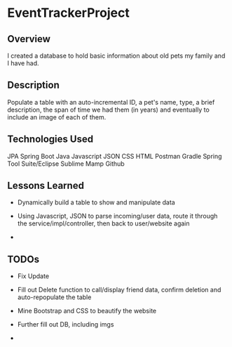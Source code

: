 # EventTrackerProject

## Overview
I created a database to hold basic information about old pets my family and I have had. 

## Description
Populate a table with an auto-incremental ID, a pet's name, type, a brief description, the span of time we had them (in years) and eventually to include an image of each of them.

## Technologies Used
JPA
Spring Boot
Java
Javascript
JSON
CSS
HTML
Postman
Gradle
Spring Tool Suite/Eclipse
Sublime
Mamp
Github


## Lessons Learned
* Dynamically build a table to show and manipulate data

* Using Javascript, JSON to parse incoming/user data, route it through the service/impl/controller, then back to user/website again

* 

## TODOs 
* Fix Update 

* Fill out Delete function to call/display friend data, confirm deletion and auto-repopulate the table

* Mine Bootstrap and CSS to beautify the website

* Further fill out DB, including imgs

* 



